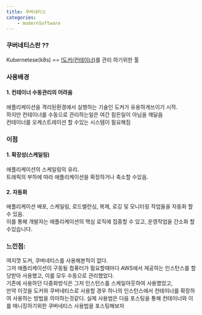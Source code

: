 ```yaml
---
title: 쿠버네티스
categories: 
    - modernSoftware 
---
```


### 쿠버네티스란 ??
Kubernetese(k8s) ==  [!도커(컨테이너)](https://hrllk.github.io//modernsoftware/docker/)를 관리 하기위한 툴

### 사용배경 
#### 1. 컨테이너 수동관리의 어려움 
애플리케이션을 격리된환경에서 실행하는 기술인 도커가 유용하게쓰이기 시작. <br>
하지만 컨테이너를 수동으로 관리하는일은 여간 힘든일이 아님을 깨달음 <br>
컨테이너를 오케스트레이션 할 수있는 시스템이 필요해짐 <br>


### 이점 
#### 1. 확장성(스케일링)
애플리케이션의 스케일링의 유리.<br>
트래픽의 부하에 따라 애플리케이션을 확장하거나 축소할 수있음. <br>


#### 2. 자동화 
애플리케이션 배포, 스케일링, 로드밸런싱, 복제, 로깅 및 모니터링 작업들을 자동화 할 수 있음. <br>
이를 통해 개발자는 애플리케이션의 핵심 로직에 집중할 수 있고, 운영작업을 간소화 할 수있습니다. <br>


### 느낀점: 
여지껏 도커, 쿠버네티스를 사용해본적이 없다.<br>
그저 애플리케이션이 구동될 컴퓨터가 필요할때마다 AWS에서 제공하는 인스턴스를 할당받아 사용했고, 이를 모두 수동으로 관리했었다. <br>
기존에 사용하던 다중화방식은 그저 인스턴스를 스케일아웃하여 사용했었고, <br>
만약 이것을 도커와 쿠버네티스로 사용할 경우 하나의 인스턴스에서 컨테이너를 확장하여 사용하는 방법을 의미하는것같다. 실제 사용법은 다음 포스팅을 통해 컨테이너와 이를 매니징하기위한 쿠버네티스 사용법을 포스팅해보자<br>

